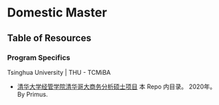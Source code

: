 # Domestic Master

## Table of Resources

### Program Specifics

Tsinghua University | THU - TCMiBA

- [清华大学经管学院清华哥大商务分析硕士项目](Tsinghua-University-TCMiBA/2020-Primus/Readme.md) 本 Repo 内目录。 2020年。 By Primus.
